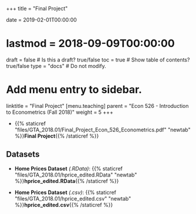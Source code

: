 +++
title = "Final Project"

date = 2019-02-01T00:00:00
# lastmod = 2018-09-09T00:00:00

draft = false  # Is this a draft? true/false
toc = true  # Show table of contents? true/false
type = "docs"  # Do not modify.

# Add menu entry to sidebar.
linktitle = "Final Project"
[menu.teaching]
  parent = "Econ 526 - Introduction to Econometrics (Fall 2018)"
  weight = 5
+++

* {{% staticref "files/GTA_2018.01/Final_Project_Econ_526_Econometrics.pdf" "newtab" %}}**Final Project**{{% /staticref %}}

## Datasets

* **Home Prices Dataset** _(.RData)_: {{% staticref "files/GTA_2018.01/hprice_edited.RData" "newtab" %}}**hprice_edited.RData**{{% /staticref %}}

* **Home Prices Dataset** _(.csv)_: {{% staticref "files/GTA_2018.01/hprice_edited.csv" "newtab" %}}**hprice_edited.csv**{{% /staticref %}}